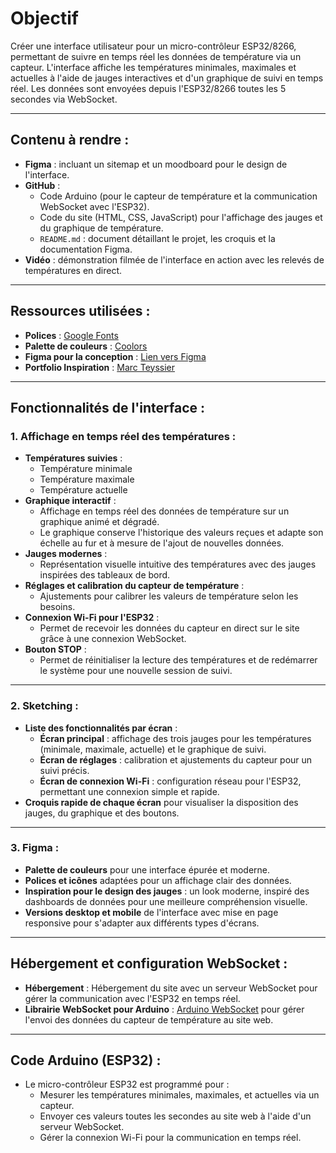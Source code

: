 # Objectif

Créer une interface utilisateur pour un micro-contrôleur ESP32/8266, permettant de suivre en temps réel les données de température via un capteur. L'interface affiche les températures minimales, maximales et actuelles à l'aide de jauges interactives et d'un graphique de suivi en temps réel. Les données sont envoyées depuis l'ESP32/8266 toutes les 5 secondes via WebSocket.

---

## Contenu à rendre :

- **Figma** : incluant un sitemap et un moodboard pour le design de l'interface.
- **GitHub** :
    - Code Arduino (pour le capteur de température et la communication WebSocket avec l'ESP32).
    - Code du site (HTML, CSS, JavaScript) pour l'affichage des jauges et du graphique de température.
    - `README.md` : document détaillant le projet, les croquis et la documentation Figma.
- **Vidéo** : démonstration filmée de l'interface en action avec les relevés de températures en direct.

---

## Ressources utilisées :

- **Polices** : [Google Fonts](https://fonts.google.com/)
- **Palette de couleurs** : [Coolors](https://coolors.co/)
- **Figma pour la conception** : [Lien vers Figma](https://www.figma.com/files/team/1422910346717224462/recents-and-sharing/recently-viewed?fuid=1422910344360649849)
- **Portfolio Inspiration** : [Marc Teyssier](https://marcteyssier.com/)

---

## Fonctionnalités de l'interface :

### 1. Affichage en temps réel des températures :

- **Températures suivies** :
    - Température minimale
    - Température maximale
    - Température actuelle
- **Graphique interactif** :
    - Affichage en temps réel des données de température sur un graphique animé et dégradé.
    - Le graphique conserve l'historique des valeurs reçues et adapte son échelle au fur et à mesure de l'ajout de nouvelles données.
- **Jauges modernes** :
    - Représentation visuelle intuitive des températures avec des jauges inspirées des tableaux de bord.
- **Réglages et calibration du capteur de température** :
    - Ajustements pour calibrer les valeurs de température selon les besoins.
- **Connexion Wi-Fi pour l'ESP32** :
    - Permet de recevoir les données du capteur en direct sur le site grâce à une connexion WebSocket.
- **Bouton STOP** :
    - Permet de réinitialiser la lecture des températures et de redémarrer le système pour une nouvelle session de suivi.

---

### 2. Sketching :

- **Liste des fonctionnalités par écran** :
    - **Écran principal** : affichage des trois jauges pour les températures (minimale, maximale, actuelle) et le graphique de suivi.
    - **Écran de réglages** : calibration et ajustements du capteur pour un suivi précis.
    - **Écran de connexion Wi-Fi** : configuration réseau pour l'ESP32, permettant une connexion simple et rapide.
- **Croquis rapide de chaque écran** pour visualiser la disposition des jauges, du graphique et des boutons.

---

### 3. Figma :

- **Palette de couleurs** pour une interface épurée et moderne.
- **Polices et icônes** adaptées pour un affichage clair des données.
- **Inspiration pour le design des jauges** : un look moderne, inspiré des dashboards de données pour une meilleure compréhension visuelle.
- **Versions desktop et mobile** de l'interface avec mise en page responsive pour s'adapter aux différents types d'écrans.

---

## Hébergement et configuration WebSocket :

- **Hébergement** : Hébergement du site avec un serveur WebSocket pour gérer la communication avec l'ESP32 en temps réel.
- **Librairie WebSocket pour Arduino** : [Arduino WebSocket](https://github.com/Links2004/arduinoWebSockets) pour gérer l'envoi des données du capteur de température au site web.

---

## Code Arduino (ESP32) :

- Le micro-contrôleur ESP32 est programmé pour :
    - Mesurer les températures minimales, maximales, et actuelles via un capteur.
    - Envoyer ces valeurs toutes les secondes au site web à l'aide d'un serveur WebSocket.
    - Gérer la connexion Wi-Fi pour la communication en temps réel.
